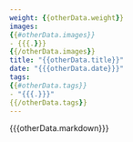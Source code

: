 ```yaml
---
weight: {{otherData.weight}}
images:
{{#otherData.images}}
- {{{.}}}
{{/otherData.images}}
title: "{{otherData.title}}"
date: "{{{otherData.date}}}"
tags:
{{#otherData.tags}}
- "{{{.}}}"
{{/otherData.tags}}
---
```


{{{otherData.markdown}}}
